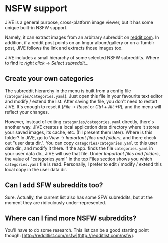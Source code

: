 NSFW support
============

JiVE is a general purpose, cross-platform image viewer,
but it has some unique built-in NSFW support.

Namely, it can extract images from an arbitrary subreddit
on [reddit.com](https://www.reddit.com). In addition,
if a reddit post points on an Imgur album/gallery or
on a Tumblr post, JiVE follows the link and extracts
those images too.

JiVE includes a small hierarchy of some selected NSFW subreddits.
Where to find it: *right click* -> *Select subreddit...*

Create your own categories
--------------------------

The subreddit hierarchy in the menu is built from a config file
(`categories/categories.yaml`). Just open this file in your
favourite text editor and modify / extend the list. After saving
the file, you don't need to restart JiVE. It's enough to reset it
(*File* -> *Reset* or *Ctrl + Alt +R*), and the menu will reflect your
changes.

However, instead of editing `categories/categories.yaml` directly,
there's another way. JiVE creates a local application data directory
where it stores your saved images, its cache, etc. (I'll present them
later). Where is this folder? In JiVE, go to *View* -> *Important files
and folders*, and there check out "user data dir.". You can copy
`categories/categories.yaml` to this user data dir., and modify it there.
If the app. finds the file `categories.yaml` in your user data dir., JiVE
will use that file. Under *Important files and folders*, the value of
"categories.yaml" in the top Files section shows you which `categories.yaml`
file is read. Personally, I prefer to edit / modify / extend this local
copy in the user data dir.

Can I add SFW subreddits too?
-----------------------------

Sure. Actually, the current list also has some SFW subreddits,
but at the moment they are ridiculously under-represented.

Where can I find more NSFW subreddits?
--------------------------------------

You'll have to do some research. This list can be a good
starting point though: [http://redditlist.com/nsfw](http://redditlist.com/nsfw).
